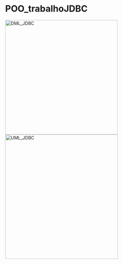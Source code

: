 # POO_trabalhoJDBC
<img width="359" height="365" alt="DML_JDBC" src="https://github.com/user-attachments/assets/8f94d02a-9722-484b-9cce-e28fbc5ce702" />
<img width="360" height="397" alt="UML_JDBC" src="https://github.com/user-attachments/assets/3ef9321c-e038-4f18-a5c7-c299d8c10afb" />
